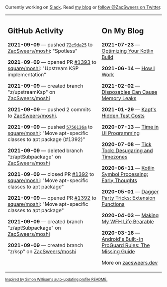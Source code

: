 Currently working on [Slack](https://slack.com/). Read [my blog](https://zacsweers.dev/) or [follow @ZacSweers on Twitter](https://twitter.com/ZacSweers).

<table><tr><td valign="top" width="60%">

## GitHub Activity
<!-- githubActivity starts -->
**2021-09-09** — pushed [`72e9da25`](https://github.com/ZacSweers/moshi/commit/72e9da254980fd3557b3c0a3a9b9f58bd2bb4b37) to [ZacSweers/moshi](https://api.github.com/repos/ZacSweers/moshi): "Spotless"

**2021-09-09** — opened PR [#1393](https://api.github.com/repos/square/moshi/pulls/1393) to [square/moshi](https://api.github.com/repos/square/moshi): "Upstream KSP implementation"

**2021-09-09** — created branch "z/upstreamKsp" on [ZacSweers/moshi](https://api.github.com/repos/ZacSweers/moshi)

**2021-09-09** — pushed 2 commits to [ZacSweers/moshi](https://api.github.com/repos/ZacSweers/moshi).

**2021-09-09** — pushed [`5756136a`](https://github.com/square/moshi/commit/5756136a727a8317a23bb9bbd013d888dad50606) to [square/moshi](https://api.github.com/repos/square/moshi): "Move apt-specific classes to apt package (#1392)"

**2021-09-09** — deleted branch "z/aptSubpackage" on [ZacSweers/moshi](https://api.github.com/repos/ZacSweers/moshi)

**2021-09-09** — closed PR [#1392](https://api.github.com/repos/square/moshi/pulls/1392) to [square/moshi](https://api.github.com/repos/square/moshi): "Move apt-specific classes to apt package"

**2021-09-09** — opened PR [#1392](https://api.github.com/repos/square/moshi/pulls/1392) to [square/moshi](https://api.github.com/repos/square/moshi): "Move apt-specific classes to apt package"

**2021-09-09** — created branch "z/aptSubpackage" on [ZacSweers/moshi](https://api.github.com/repos/ZacSweers/moshi)

**2021-09-09** — created branch "z/ksp" on [ZacSweers/moshi](https://api.github.com/repos/ZacSweers/moshi)
<!-- githubActivity ends -->
</td><td valign="top" width="40%">

## On My Blog
<!-- blog starts -->
**2021-07-23** — [Optimizing Your Kotlin Build](https://www.zacsweers.dev/optimizing-your-kotlin-build/)

**2021-06-14** — [How I Work](https://www.zacsweers.dev/how-i-work/)

**2021-02-02** — [Disposables Can Cause Memory Leaks](https://www.zacsweers.dev/disposables-can-cause-memory-leaks/)

**2021-01-29** — [Kapt's Hidden Test Costs](https://www.zacsweers.dev/kapts-hidden-test-costs/)

**2020-07-13** — [Time in UI Programming](https://www.zacsweers.dev/time-in-ui/)

**2020-07-08** — [Tick Tock: Desugaring and Timezones](https://www.zacsweers.dev/ticktock-desugaring-timezones/)

**2020-06-11** — [Kotlin Symbol Processing: Early Thoughts](https://www.zacsweers.dev/kotlin-symbol-processor-early-thoughts/)

**2020-05-01** — [Dagger Party Tricks: Extension Functions](https://www.zacsweers.dev/dagger-party-tricks-extension-functions/)

**2020-04-03** — [Making My WFH Life Bearable](https://www.zacsweers.dev/making-wfh-life-bearable/)

**2020-03-16** — [Android's Built-in ProGuard Rules: The Missing Guide](https://www.zacsweers.dev/android-proguard-rules/)
<!-- blog ends -->
More on [zacsweers.dev](https://zacsweers.dev/)
</td></tr></table>

<sub><a href="https://simonwillison.net/2020/Jul/10/self-updating-profile-readme/">Inspired by Simon Willison's auto-updating profile README.</a></sub>
